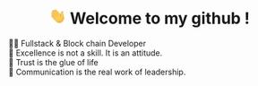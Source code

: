 <h1 align="center"> 
  <img src="https://raw.githubusercontent.com/ABSphreak/ABSphreak/master/gifs/Hi.gif" width="30px"> Welcome to my github !
</h1>

👨‍💻 Fullstack & Block chain Developer <br/>
🚀 Excellence is not a skill. It is an attitude.<br/>
💙 Trust is the glue of life <br/>
🤝 Communication is the real work of leadership. <br/>























